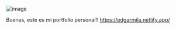 ![image](https://github.com/DemboNauta/portfolio/assets/126664376/a6629103-ec16-4186-ae4b-f6ff34310757)


Buenas, este es mi portfolio personal!!
https://edgarmila.netlify.app/
